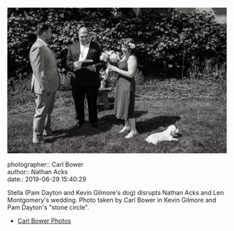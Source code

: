 ![Pam Dayton and Kevin Gilmore's dog, Stella, disrupts Nathan Acks and Len Montgomery's wedding](assets/2019-06-29-set-1-the-ceremony-22.webp)

photographer:: Carl Bower  
author:: Nathan Acks  
date:: 2019-06-29 15:40:29

Stella (Pam Dayton and Kevin Gilmore's dog) disrupts Nathan Acks and Len Montgomery's wedding. Photo taken by Carl Bower in Kevin Gilmore and Pam Dayton's "stone circle".

* [Carl Bower Photos](https://carlbowerphotos.com)
